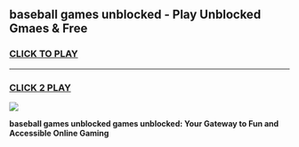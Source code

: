 
## baseball games unblocked - Play Unblocked Gmaes & Free
<h3>
<a href="https://premium.freeplayer.one?title=baseball_games_unblocked&ref=19F">CLICK TO PLAY</a></h3>
<hr>

<h3>
<a href="https://premium.freeplayer.one?title=baseball_games_unblocked&ref=19F">CLICK 2 PLAY</a>
  
</h3>

<a href="https://premium.freeplayer.one?title=baseball_games_unblocked&ref=19F/"><img src="https://clearcache.store/games.png"></a>


**baseball games unblocked games unblocked: Your Gateway to Fun and Accessible Online Gaming**
